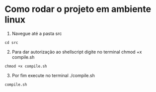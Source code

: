 # Como rodar o projeto em ambiente linux

1. Navegue até a pasta src
```
cd src
```

2. Para dar autorização ao shellscript digite no terminal chmod +x compile.sh 
```
chmod +x compile.sh 
```

3. Por fim execute no terminal ./compile.sh
```
compile.sh
```


